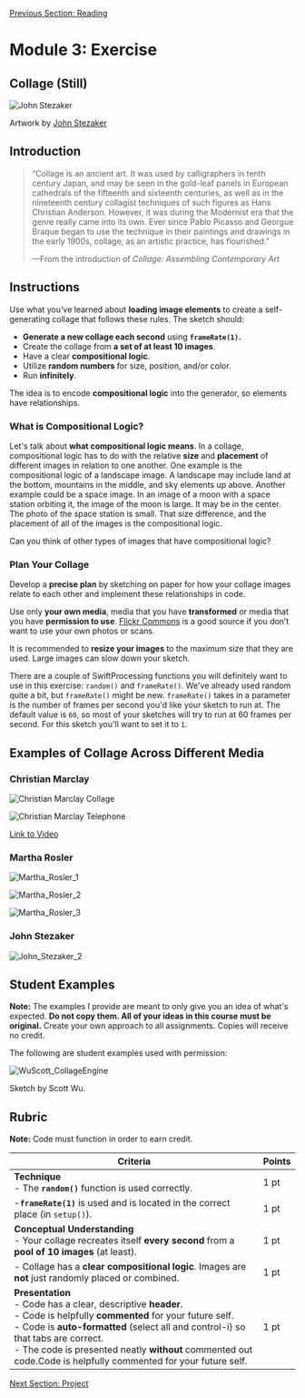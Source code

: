 [Previous Section: Reading](1_READING.md)

# Module 3: Exercise

## Collage (Still)

![John Stezaker](images/John_Stezaker.jpg)

Artwork by [John Stezaker](https://en.wikipedia.org/wiki/John_Stezaker)

## Introduction

> “Collage is an ancient art. It was used  by calligraphers in tenth century Japan, and may be seen in the  gold-leaf panels in European cathedrals of the fifteenth and sixteenth  centuries, as well as in the nineteenth century collagist techniques of  such figures as Hans Christian Anderson. However, it was during the  Modernist era that the genre really came into its own. Ever since Pablo  Picasso and Georgue Braque began to use the technique in their paintings and drawings in the early 1900s, collage, as an artistic practice, has  flourished.”
>
> —From the introduction of *Collage: Assembling Contemporary Art*

## Instructions

Use what you’ve learned about **loading image elements** to create a self-generating collage that follows these rules. The sketch should:

- **Generate a new collage each second** using **`frameRate(1)`.**
- Create the collage from **a set of at least 10 images**.
- Have a clear **compositional logic**.
- Utilize **random numbers** for size, position, and/or color.
- Run **infinitely**.

The idea is to encode **compositional logic** into the generator, so elements have relationships.

### What is Compositional Logic?

Let's talk about  **what compositional logic means**. In a collage, compositional logic has to do with the relative **size** and **placement** of different images in relation to one another. One example is the compositional logic of a landscape image. A landscape may include land at the bottom, mountains in the middle, and sky elements up above.  Another example could be a space image. In an image of a moon with a  space station orbiting it,  the image of the moon is large. It may be in the center. The photo of the space station is small. That size  difference, and the placement of all of the images is the compositional  logic.

Can you think of other types of images that have compositional  logic?

### Plan Your Collage

Develop a **precise plan** by sketching on paper for how your collage images relate to each other and implement these relationships in code.

Use only **your own media**, media that you have **transformed** or media that you have **permission to use**. [Flickr Commons](https://www.flickr.com/commons) is a good source if you don’t want to use your own photos or scans.

It is recommended to **resize your images** to the maximum size that they are used. Large images can slow down your sketch.

There are a couple of SwiftProcessing functions you will definitely want to use in this exercise: `random()` and `frameRate()`. We've already used random quite a bit, but `frameRate()` might be new. `frameRate()` takes in a parameter is the number of frames per second you'd like your sketch to run at. The default value is `60`, so most of your sketches will try to run at 60 frames per second. For this sketch you'll want to set it to `1`.

## Examples of Collage Across Different Media

### Christian Marclay

![Christian Marclay Collage](images/Christian_Marclay_Collage.jpg)

![Christian Marclay Telephone](images/Christian_Marclay_Telephone.png)

[Link to Video](https://vimeo.com/176259496)

### Martha Rosler

![Martha_Rosler_1](images/Martha_Rosler_1.jpg)

![Martha_Rosler_2](images/Martha_Rosler_2.jpg)

![Martha_Rosler_3](images/Martha_Rosler_3.jpg)

### John Stezaker

![John_Stezaker_2](images/John_Stezaker_2.jpg)

## Student Examples

**Note:** The examples I provide are meant to only give you an idea of what's expected. **Do not copy them. All of your ideas in this course must be original.** Create your own approach to all assignments. Copies will receive no credit.

The following are student examples used with permission:

![WuScott_CollageEngine](images/WuScott_CollageEngine.gif)

Sketch by Scott Wu.

## Rubric

**Note:** Code must function in order to earn credit.

| Criteria                                                     | Points |
| ------------------------------------------------------------ | ------ |
| **Technique**<br />- The **`random()`** function is used correctly. | 1 pt   |
| -**`frameRate(1)`** is used and is located in the correct place (in `setup()`). | 1 pt   |
| **Conceptual Understanding**<br />- Your collage recreates itself **every second** from a **pool of 10 images** (at least). | 1 pt   |
| - Collage has a **clear compositional logic**. Images are **not** just randomly placed or combined. | 1 pt   |
| **Presentation**<br />- Code has a clear, descriptive **header**.<br />- Code is helpfully **commented** for your future self.<br />- Code is **auto-formatted** (select all and control-i) so that tabs are correct.<br />- The code is presented neatly **without** commented out code.Code is helpfully commented for your future self. | 1 pt   |

[Next Section: Project](3_PROJECT.md)

